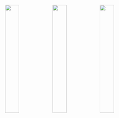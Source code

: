 <img src="https://i.imgur.com/SOef3U5.png" align="left" width="30%"><img src="https://i.imgur.com/KELDtsb.png" align="left" width="30%"><img src="https://i.imgur.com/okrScW1.png" align="left" width="30%">
